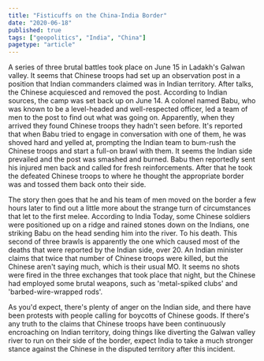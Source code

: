 ```yaml
---
title: "Fisticuffs on the China-India Border"
date: "2020-06-18"
published: true
tags: ["geopolitics", "India", "China"]
pagetype: "article"
---
```


A series of three brutal battles took place on June 15 in Ladakh's Galwan valley. It seems that Chinese troops had set up an observation post in a position that Indian commanders claimed was in Indian territory. After talks, the Chinese acquiesced and removed the post. According to Indian sources, the camp was set back up on June 14. A colonel named Babu, who was known to be a level-headed and well-respected officer, led a team of men to the post to find out what was going on. Apparently, when they arrived they found Chinese troops they hadn't seen before. It's reported that when Babu tried to engage in conversation with one of them, he was shoved hard and yelled at, prompting the Indian team to bum-rush the Chinese troops and start a full-on brawl with them. It seems the Indian side prevailed and the post was smashed and burned. Babu then reportedly sent his injured men back and called for fresh reinforcements. After that he took the defeated Chinese troops to where he thought the appropriate border was and tossed them back onto their side.

The story then goes that he and his team of men moved on the border a few hours later to find out a little more about the strange turn of circumstances that let to the first melee. According to India Today, some Chinese soldiers were positioned up on a ridge and rained stones down on the Indians, one striking Babu on the head sending him into the river. To his death. This second of three brawls is apparently the one which caused most of the deaths that were reported by the Indian side, over 20. An Indian minister claims that twice that number of Chinese troops were killed, but the Chinese aren't saying much, which is their usual MO. It seems no shots were fired in the three exchanges that took place that night, but the Chinese had employed some brutal weapons, such as 'metal-spiked clubs' and 'barbed-wire-wrapped rods'.

As you'd expect, there's plenty of anger on the Indian side, and there have been protests with people calling for boycotts of Chinese goods. If there's any truth to the claims that Chinese troops have been continuously encroaching on Indian territory, doing things like diverting the Galwan valley river to run on their side of the border, expect India to take a much stronger stance against the Chinese in the disputed territory after this incident.   
